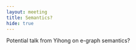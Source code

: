 ```yaml
---
layout: meeting
title: Semantics?
hide: true
---
```


Potential talk from Yihong on e-graph semantics?
